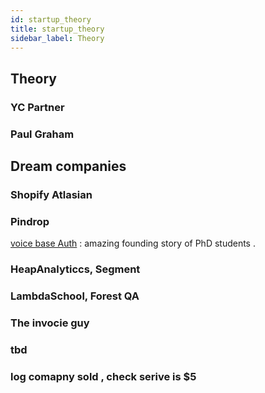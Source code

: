 ```yaml
---
id: startup_theory
title: startup_theory
sidebar_label: Theory
---
```


## Theory

### YC Partner

### Paul Graham


## Dream companies
### Shopify Atlasian

### Pindrop
 [voice base Auth](https://en.wikipedia.org/wiki/Pindrop) : amazing founding story of PhD students .

### HeapAnalyticcs, Segment

### LambdaSchool, Forest QA

### The invocie guy


### tbd

### log comapny sold , check serive is $5


